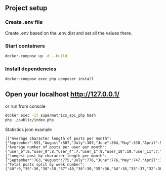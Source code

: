 ## Project setup 

### Create .env file

Create .env based on the .env.dist and set all the values there.

### Start containers
```bash
docker-compose up -d --build
```

### Install dependencies
```bash
docker-compose exec php composer install
```

## Open your localhost http://127.0.0.1/
or run from console
```bash
docker exec -it supermetrics_api_php bash
php ./public/index.php
```

Statistics json example
```
[{"Average character length of posts per month":{"September":591,"August":507,"July":307,"June":304,"May":330,"April":511,"March":492}},{"Average number of posts per user per month":{"user_6":8,"user_0":8,"user_4":7,"user_1":9,"user_18":10,"user_11":7,"user_5":8,"user_9":8,"user_2":8,"user_13":8,"user_14":7,"user_8":6,"user_3":6,"user_17":7,"user_10":10,"user_19":6,"user_12":7,"user_16":7,"user_15":8,"user_7":6}},{"Longest post by character length per month":{"September":763,"August":775,"July":776,"June":776,"May":747,"April":788,"March":742}},{"Total posts split by week number":{"40":9,"39":36,"38":38,"37":40,"36":39,"35":36,"34":38,"33":37,"32":38,"31":38,"30":38,"29":40,"28":36,"27":40,"26":37,"25":36,"24":38,"23":36,"22":36,"21":38,"20":37,"19":38,"18":38,"17":36,"16":35,"15":39,"14":37,"13":16}}]
```